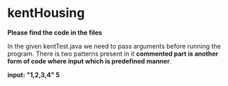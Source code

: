# kentHousing

**Please find the code in the files**

In the given kentTest.java we need to pass arguments before running the program. There is two patterns present in it **commented part is another form of code where input which is predefined manner**.

**input: "1,2,3,4" 5**